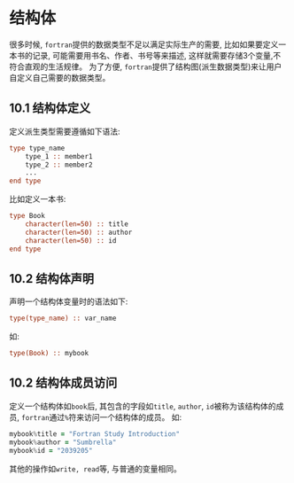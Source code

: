# 结构体
很多时候, `fortran`提供的数据类型不足以满足实际生产的需要, 比如如果要定义一本书的记录, 可能需要用书名、作者、书号等来描述, 这样就需要存储3个变量,不符合直观的生活规律。
为了方便, `fortran`提供了结构图(派生数据类型)来让用户自定义自己需要的数据类型。
## 10.1 结构体定义
定义派生类型需要遵循如下语法:
```fortran
type type_name
    type_1 :: member1
    type_2 :: member2
    ...
end type
```
比如定义一本书:
```fortran
type Book
    character(len=50) :: title
    character(len=50) :: author
    character(len=50) :: id
end type
```

## 10.2 结构体声明
声明一个结构体变量时的语法如下:
```fortran
type(type_name) :: var_name
```
如:
```fortran
type(Book) :: mybook
```

## 10.2 结构体成员访问
定义一个结构体如`book`后, 其包含的字段如`title`, `author`, `id`被称为该结构体的成员, `fortran`通过`%`符来访问一个结构体的成员。
如:
```fortran
mybook%title = "Fortran Study Introduction"
mybook%author = "Sumbrella"
mybook%id = "2039205"
```

其他的操作如`write, read`等, 与普通的变量相同。
